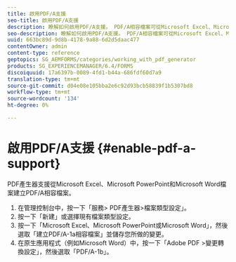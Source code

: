 ```yaml
---
title: 啟用PDF/A支援
seo-title: 啟用PDF/A支援
description: 瞭解如何啟用PDF/A支援。 PDF/A相容檔案可從Microsoft Excel、Microsoft PowerPoint和Microsoft Word檔案建立。
seo-description: 瞭解如何啟用PDF/A支援。 PDF/A相容檔案可從Microsoft Excel、Microsoft PowerPoint和Microsoft Word檔案建立。
uuid: 663bc89d-9d8b-4178-9a88-6d2d5daac477
contentOwner: admin
content-type: reference
geptopics: SG_AEMFORMS/categories/working_with_pdf_generator
products: SG_EXPERIENCEMANAGER/6.4/FORMS
discoiquuid: 17a6397b-0089-4fd1-b44a-686fdf60d7a9
translation-type: tm+mt
source-git-commit: d04e08e105bba2e6c92d93bcb58839f1b5307bd8
workflow-type: tm+mt
source-wordcount: '134'
ht-degree: 0%

---
```



# 啟用PDF/A支援 {#enable-pdf-a-support}

PDF產生器支援從Microsoft Excel、Microsoft PowerPoint和Microsoft Word檔案建立PDF/A相容檔案。

1. 在管理控制台中，按一下「服務> PDF產生器>檔案類型設定」。
1. 按一下「新建」或選擇現有檔案類型設定。
1. 按一下「Microsoft Excel、Microsoft PowerPoint或Microsoft Word」，然後選取「建立PDF/A-1a相容檔案」並儲存您所做的變更。
1. 在原生應用程式（例如Microsoft Word）中，按一下「Adobe PDF >變更轉換設定」，然後選取「PDF/A-1b」。

